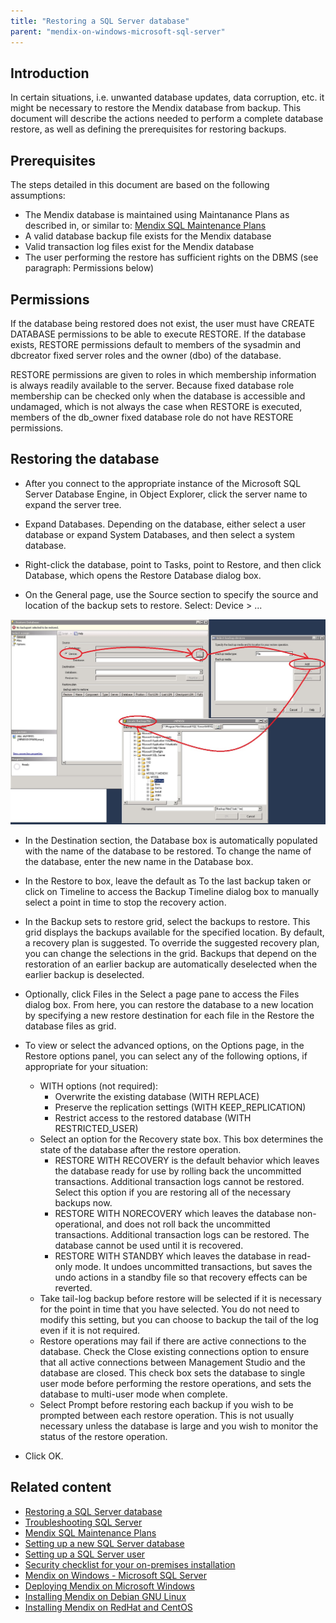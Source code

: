 ```yaml
---
title: "Restoring a SQL Server database"
parent: "mendix-on-windows-microsoft-sql-server"
---
```

## Introduction

In certain situations, i.e. unwanted database updates, data corruption, etc. it might be necessary to restore the Mendix database from backup. This document will describe the actions needed to perform a complete database restore, as well as defining the prerequisites for restoring backups.

## Prerequisites

The steps detailed in this document are based on the following assumptions:

*   The Mendix database is maintained using Maintanance Plans as described in, or similar to: [Mendix SQL Maintenance Plans](mendix-sql-maintenance-plans)
*   A valid database backup file exists for the Mendix database
*   Valid transaction log files exist for the Mendix database
*   The user performing the restore has sufficient rights on the DBMS (see paragraph: Permissions below)

## Permissions

If the database being restored does not exist, the user must have CREATE DATABASE permissions to be able to execute RESTORE. If the database exists, RESTORE permissions default to members of the sysadmin and dbcreator fixed server roles and the owner (dbo) of the database.

RESTORE permissions are given to roles in which membership information is always readily available to the server. Because fixed database role membership can be checked only when the database is accessible and undamaged, which is not always the case when RESTORE is executed, members of the db_owner fixed database role do not have RESTORE permissions.

## Restoring the database

*   After you connect to the appropriate instance of the Microsoft SQL Server Database Engine, in Object Explorer, click the server name to expand the server tree.

*   Expand Databases. Depending on the database, either select a user database or expand System Databases, and then select a system database.

*   Right-click the database, point to Tasks, point to Restore, and then click Database, which opens the Restore Database dialog box.

*   On the General page, use the Source section to specify the source and location of the backup sets to restore. Select: Device > ...

![](attachments/18448651/18580646.jpg)

*   In the Destination section, the Database box is automatically populated with the name of the database to be restored. To change the name of the database, enter the new name in the Database box.

*   In the Restore to box, leave the default as To the last backup taken or click on Timeline to access the Backup Timeline dialog box to manually select a point in time to stop the recovery action.

*   In the Backup sets to restore grid, select the backups to restore. This grid displays the backups available for the specified location. By default, a recovery plan is suggested. To override the suggested recovery plan, you can change the selections in the grid. Backups that depend on the restoration of an earlier backup are automatically deselected when the earlier backup is deselected.

*   Optionally, click Files in the Select a page pane to access the Files dialog box. From here, you can restore the database to a new location by specifying a new restore destination for each file in the Restore the database files as grid.

*   To view or select the advanced options, on the Options page, in the Restore options panel, you can select any of the following options, if appropriate for your situation:
    *   WITH options (not required):
        *   Overwrite the existing database (WITH REPLACE)
        *   Preserve the replication settings (WITH KEEP_REPLICATION)
        *   Restrict access to the restored database (WITH RESTRICTED_USER)
    *   Select an option for the Recovery state box. This box determines the state of the database after the restore operation.
        *   RESTORE WITH RECOVERY is the default behavior which leaves the database ready for use by rolling back the uncommitted transactions. Additional transaction logs cannot be restored. Select this option if you are restoring all of the necessary backups now.
        *   RESTORE WITH NORECOVERY which leaves the database non-operational, and does not roll back the uncommitted transactions. Additional transaction logs can be restored. The database cannot be used until it is recovered.
        *   RESTORE WITH STANDBY which leaves the database in read-only mode. It undoes uncommitted transactions, but saves the undo actions in a standby file so that recovery effects can be reverted.
    *   Take tail-log backup before restore will be selected if it is necessary for the point in time that you have selected. You do not need to modify this setting, but you can choose to backup the tail of the log even if it is not required.
    *   Restore operations may fail if there are active connections to the database. Check the Close existing connections option to ensure that all active connections between Management Studio and the database are closed. This check box sets the database to single user mode before performing the restore operations, and sets the database to multi-user mode when complete.
    *   Select Prompt before restoring each backup if you wish to be prompted between each restore operation. This is not usually necessary unless the database is large and you wish to monitor the status of the restore operation.

*   Click OK.

## Related content

*   [Restoring a SQL Server database](restoring-a-sql-server-database)
*   [Troubleshooting SQL Server](troubleshooting-sql-server)
*   [Mendix SQL Maintenance Plans](mendix-sql-maintenance-plans)
*   [Setting up a new SQL Server database](setting-up-a-new-sql-server-database)
*   [Setting up a SQL Server user](setting-up-a-sql-server-user)
*   [Security checklist for your on-premises installation](security-checklist-for-your-on-premises-installation)
*   [Mendix on Windows - Microsoft SQL Server](mendix-on-windows-microsoft-sql-server)
*   [Deploying Mendix on Microsoft Windows](deploy-mendix-on-microsoft-windows)
*   [Installing Mendix on Debian GNU Linux](installing-mendix-on-debian-gnu-linux)
*   [Installing Mendix on RedHat and CentOS](installing-mendix-on-redhat-and-centos)
